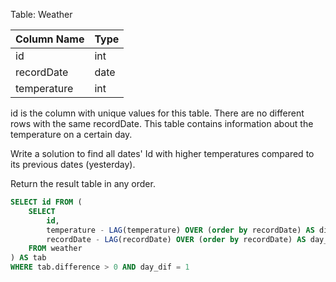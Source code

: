 Table: Weather


| Column Name   | Type    |
|---------------|---------|
| id            | int     |
| recordDate    | date    |
| temperature   | int     |

id is the column with unique values for this table.
There are no different rows with the same recordDate.
This table contains information about the temperature on a certain day.
 

Write a solution to find all dates' Id with higher temperatures compared to its previous dates (yesterday).

Return the result table in any order.

```sql
SELECT id FROM (
	SELECT 
		id,
		temperature - LAG(temperature) OVER (order by recordDate) AS difference,
		recordDate - LAG(recordDate) OVER (order by recordDate) AS day_dif
	FROM weather
) AS tab
WHERE tab.difference > 0 AND day_dif = 1
```